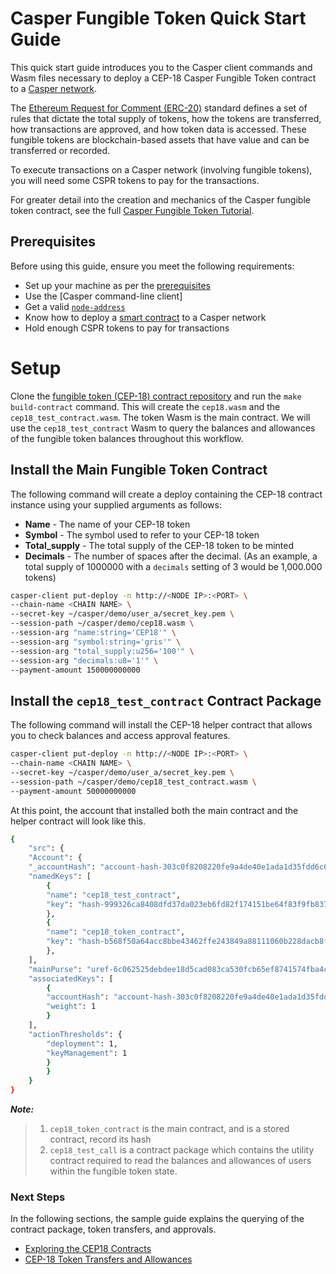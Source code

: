 
# Casper Fungible Token Quick Start Guide

This quick start guide introduces you to the Casper client commands and Wasm files necessary to deploy a CEP-18 Casper Fungible Token contract to a [Casper network](https://cspr.live).

The [Ethereum Request for Comment (ERC-20)](https://eips.ethereum.org/EIPS/eip-20#specification) standard defines a set of rules that dictate the total supply of tokens, how the tokens are transferred, how transactions are approved, and how token data is accessed. These fungible tokens are blockchain-based assets that have value and can be transferred or recorded.

To execute transactions on a Casper network (involving fungible tokens), you will need some CSPR tokens to pay for the transactions.

For greater detail into the creation and mechanics of the Casper fungible token contract, see the full [Casper Fungible Token Tutorial](https://github.com/casper-ecosystem/cep18/blob/master/TUTORIAL.md).

## Prerequisites

Before using this guide, ensure you meet the following requirements:

-   Set up your machine as per the [prerequisites](https://docs.casper.network/developers/prerequisites/)
-   Use the [Casper command-line client]
-   Get a valid [`node-address`](https://cspr.live/tools/peers)
-   Know how to deploy a [smart contract](https://docs.casper.network/developers/dapps/sending-deploys/) to a Casper network
-   Hold enough CSPR tokens to pay for transactions

# Setup

Clone the [fungible token (CEP-18) contract repository](https://github.com/casper-ecosystem/cep18) and run the `make build-contract` command. This will create the `cep18.wasm` and the `cep18_test_contract.wasm`. The token Wasm is the main contract. We will use the `cep18_test_contract` Wasm to query the balances and allowances of the fungible token balances throughout this workflow.

## Install the Main Fungible Token Contract

The following command will create a deploy containing the CEP-18 contract instance using your supplied arguments as follows:

- **Name** - The name of your CEP-18 token
- **Symbol** - The symbol used to refer to your CEP-18 token
- **Total_supply** - The total supply of the CEP-18 token to be minted
- **Decimals** - The number of spaces after the decimal. (As an example, a total supply of 1000000 with a `decimals` setting of 3 would be 1,000.000 tokens)

```bash
casper-client put-deploy -n http://<NODE IP>:<PORT> \
--chain-name <CHAIN NAME> \
--secret-key ~/casper/demo/user_a/secret_key.pem \
--session-path ~/casper/demo/cep18.wasm \
--session-arg "name:string='CEP18'" \
--session-arg "symbol:string='gris'" \
--session-arg "total_supply:u256='100'" \
--session-arg "decimals:u8='1'" \
--payment-amount 150000000000
```

## Install the `cep18_test_contract` Contract Package

The following command will install the CEP-18 helper contract that allows you to check balances and access approval features.

```bash
casper-client put-deploy -n http://<NODE IP>:<PORT> \
--chain-name <CHAIN NAME> \
--secret-key ~/casper/demo/user_a/secret_key.pem \
--session-path ~/casper/demo/cep18_test_contract.wasm \
--payment-amount 50000000000
```

At this point, the account that installed both the main contract and the helper contract will look like this.

```bash
{
	"src": {
	"Account": {
	"_accountHash": "account-hash-303c0f8208220fe9a4de40e1ada1d35fdd6c678877908f01fddb2a56502d67fd",
	"namedKeys": [
		{
		"name": "cep18_test_contract",
		"key": "hash-999326ca8408dfd37da023eb6fd82f174151be64f83f9fb837632a0d69fd4c7e"
		},
		{
		"name": "cep18_token_contract",
		"key": "hash-b568f50a64acc8bbe43462ffe243849a88111060b228dacb8f08d42e26985180"
		},
	],
	"mainPurse": "uref-6c062525debdee18d5cad083ca530fcb65ef8741574fba4c97673f4ed00093f7-007",
	"associatedKeys": [
		{
		"accountHash": "account-hash-303c0f8208220fe9a4de40e1ada1d35fdd6c678877908f01fddb2a56502d67fd",
		"weight": 1
		}
	],
	"actionThresholds": {
		"deployment": 1,
		"keyManagement": 1
		}
		}
	}
}
```

**_Note:_**

> 1. `cep18_token_contract` is the main contract, and is a stored contract, record its hash
> 2. `cep18_test_call` is a contract package which contains the utility contract required to read the balances and allowances of users within the fungible token state.

### Next Steps

In the following sections, the sample guide explains the querying of the contract package, token transfers, and approvals.

- [Exploring the CEP18 Contracts](./2-query.md)
- [CEP-18 Token Transfers and Allowances](./3-transfer.md)